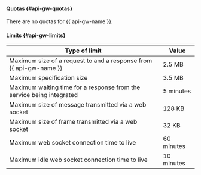#### Quotas {#api-gw-quotas}

There are no quotas for {{ api-gw-name }}.

#### Limits {#api-gw-limits}

| Type of limit | Value |
----- | -----
| Maximum size of a request to and a response from {{ api-gw-name }} | 2.5 MB |
| Maximum specification size | 3.5 MB |
| Maximum waiting time for a response from the service being integrated | 5 minutes |
| Maximum size of message transmitted via a web socket | 128 KB |
| Maximum size of frame transmitted via a web socket | 32 KB |
| Maximum web socket connection time to live | 60 minutes |
| Maximum idle web socket connection time to live | 10 minutes |
